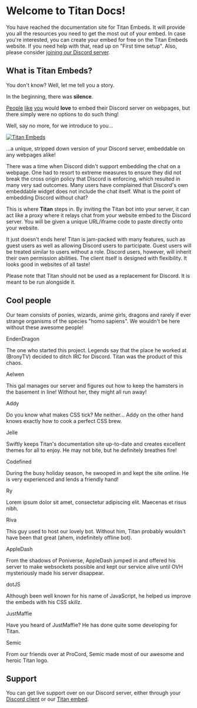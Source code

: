 # Welcome to Titan Docs!
You have reached the documentation site for Titan Embeds. It will provide you all the resources you need to get the most out of your embed. In case you're interested, you can create your embed for free on the Titan Embeds website. If you need help with that, read up on "First time setup". Also, please consider [joining our Discord server](https://discord.io/Titan).

## What is Titan Embeds?
You don't know? Well, let me tell you a story.

In the beginning, there was **silence**.

[People](https://www.reddit.com/r/discordapp/comments/3tucod/embedding_discord_via_iframe_disabled/) [like](https://feedback.discordapp.com/forums/326712-discord-dream-land/suggestions/10821381-please-turn-back-on-iframe-embed-for-discord-chat) [you](https://feedback.discordapp.com/forums/326712-discord-dream-land/suggestions/18454222-embed-in-forum-chat-option) would **love** to embed their Discord server on webpages, but there simply were no options to do such thing!  

Well, say no more, for we introduce to you...

[![Titan Embeds](https://github.com/TitanEmbeds/Titan/raw/master/webapp/titanembeds/static/img/titanembeds.png)](https://titanembeds.com)

...a unique, stripped down version of your Discord server, embeddable on any webpages alike!

There was a time when Discord didn't support embedding the chat on a webpage. One had to resort to extreme measures to ensure they did not break the cross origin policy that Discord is enforcing, which resulted in many very sad outcomes. Many users have complained that Discord's own embeddable widget does not include the chat itself. What is the point of embedding Discord without chat?

This is where **Titan** steps in. By inviting the Titan bot into your server, it can act like a proxy where it relays chat from your website embed to the Discord server. You will be given a unique URL/iframe code to paste directly onto your website.

It just doesn't ends here! Titan is jam-packed with many features, such as guest users as well as allowing Discord users to participate. Guest users will be treated similar to users without a role. Discord users, however, will inherit their own permission abilities. The client itself is designed with flexibility. It looks good in websites of all taste!

Please note that Titan should not be used as a replacement for Discord. It is meant to be run alongside it.

## Cool people
Our team consists of ponies, wizards, anime girls, dragons and rarely if ever strange organisms of the species "homo sapiens". We wouldn't be here without these awesome people!

<div class="admonition person">
<p class="admonition-title">EndenDragon</p>
<p>The one who started this project. Legends say that the place he worked at (BronyTV) decided to ditch IRC for Discord. Titan was the product of this chaos.</p>
</div>

<div class="admonition person">
<p class="admonition-title">Aelwen</p>
<p>This gal manages our server and figures out how to keep the hamsters in the basement in line! Without her, they might all run away!</p>
</div>

<div class="admonition person">
<p class="admonition-title">Addy</p>
<p>Do you know what makes CSS tick? Me neither... Addy on the other hand knows exactly how to cook a perfect CSS brew.</p>
</div>

<div class="admonition person">
<p class="admonition-title">Jelle</p>
<p>Swiftly keeps Titan's documentation site up-to-date and creates excellent themes for all to enjoy. He may not bite, but he definitely breathes fire!</p>
</div>

<div class="admonition person">
<p class="admonition-title">Codefined</p>
<p>During the busy holiday season, he swooped in and kept the site online. He is very experienced and lends a friendly hand!</p>
</div>

<div class="admonition person">
<p class="admonition-title">Ry</p>
<p>Lorem ipsum dolor sit amet, consectetur adipiscing elit. Maecenas et risus nibh.</p>
</div>

<div class="admonition person">
<p class="admonition-title">Riva</p>
<p>This guy used to host our lovely bot. Without him, Titan probably wouldn't have been that great (ahem, indefinitely offline bot).</p>
</div>

<div class="admonition person">
<p class="admonition-title">AppleDash</p>
<p>From the shadows of Poniverse, AppleDash jumped in and offered his server to make websockets possible and kept our service alive until OVH mysteriously made his server disappear.</p>
</div>

<div class="admonition person">
<p class="admonition-title">dotJS</p>
<p>Although been well known for his name of JavaScript, he helped us improve the embeds with his CSS skillz.</p>
</div>

<div class="admonition person">
<p class="admonition-title">JustMaffie</p>
<p>Have you heard of JustMaffie? He has done quite some developing for Titan.</p>
</div>

<div class="admonition person">
<p class="admonition-title">Semic</p>
<p>From our friends over at ProCord, Semic made most of our awesome and heroic Titan logo.</p>
</div>

## Support
You can get live support over on our Discord server, either through your [Discord client](https://discord.io/Titan) or our [Titan embed](https://titanembeds.com/embed/295085744249110529).
